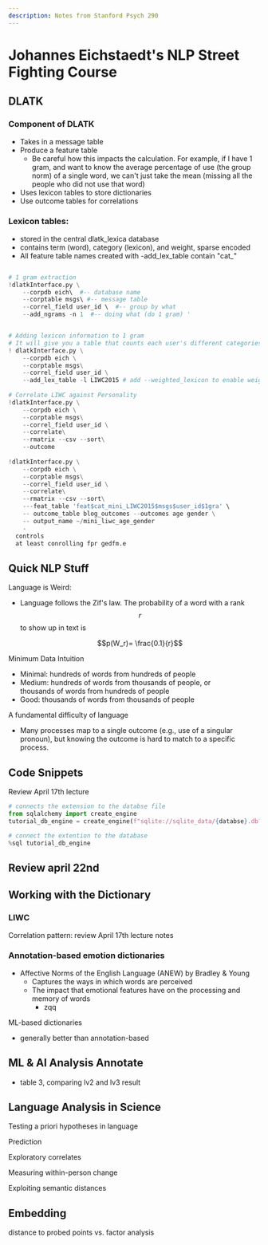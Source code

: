 ```yaml
---
description: Notes from Stanford Psych 290
---
```


# Johannes Eichstaedt's NLP Street Fighting Course

## DLATK

### Component of DLATK&#x20;

* Takes in a message table
* Produce a feature table
  * Be careful how this impacts the calculation. For example, if I have 1 gram, and want to know the average percentage of use (the group norm) of a single word, we can't just take the mean (missing all the people who did not use that word)
* Uses lexicon tables to store dictionaries
* Use outcome tables for correlations

### Lexicon tables:&#x20;

* stored in the central dlatk\_lexica database
* contains term (word), category (lexicon), and weight, sparse encoded
* All feature table names created with -add\_lex\_table contain "cat\_"&#x20;

```python

# 1 gram extraction 
!dlatkInterface.py \
    --corpdb eich\  #-- database name
    --corptable msgs\ #-- message table
    --correl_field user_id \  #-- group by what
    --add_ngrams -n 1  #-- doing what (do 1 gram) '


# Adding lexicon information to 1 gram 
# It will give you a table that counts each user's different categories (e.g., positive emotion). 
! dlatkInterface.py \
    --corpdb eich \
    --corptable msgs\
    --correl_field user_id \
    --add_lex_table -l LIWC2015 # add --weighted_lexicon to enable weights 
    
# Correlate LIWC against Personality 
!dlatkInterface.py \
    --corpdb eich \
    --corptable msgs\
    --correl_field user_id \
    --correlate\
    --rmatrix --csv --sort\
    --outcome 
    
!dlatkInterface.py \
    --corpdb eich \
    --corptable msgs\
    --correl_field user_id \
    --correlate\
    --rmatrix --csv --sort\
    ---feat_table 'feat$cat_mini_LIWC2015$msgs$user_id$1gra' \
    -- outcome_table blog_outcomes --outcomes age gender \
    -- output_name ~/mini_liwc_age_gender
    -
  controls 
  at least conrolling fpr gedfm.e
```



## Quick NLP Stuff&#x20;

Language is Weird:&#x20;

*   Language follows the Zif's law. The probability of a word with a rank $$r$$ to show up in text is&#x20;

    &#x20;$$p(W_r)= \frac{0.1}{r}$$

Minimum Data Intuition&#x20;

* Minimal: hundreds of words from hundreds of people
* Medium: hundreds of words from thousands of people, or\
  thousands of words from hundreds of people
* Good: thousands of words from thousands of people

A fundamental difficulty of language&#x20;

* Many processes map to a single outcome (e.g., use of a singular pronoun), but knowing the outcome is hard to match to a specific process.&#x20;





## Code Snippets

Review April 17th lecture&#x20;

```python
# connects the extension to the databse file 
from sqlalchemy import create_engine 
tutorial_db_engine = create_engine(f"sqlite://sqlite_data/{databse}.db?charset=utf8mb4")

# connect the extention to the database 
%sql tutorial_db_engine 
```



## Review april 22nd&#x20;

## Working with the Dictionary&#x20;

### LIWC

Correlation pattern: review April 17th lecture notes&#x20;

### Annotation-based emotion dictionaries&#x20;

* Affective Norms of the English Language (ANEW) by Bradley & Young
  * Captures the ways in which words are perceived
  * The impact that emotional features have on the processing and memory of words&#x20;
    * zqq

ML-based dictionaries&#x20;

* generally better than annotation-based&#x20;

## ML & AI Analysis Annotate&#x20;

* table 3, comparing lv2 and lv3 result&#x20;





## Language Analysis in Science&#x20;

Testing a priori hypotheses in language&#x20;

Prediction&#x20;

Exploratory correlates&#x20;

Measuring within-person change&#x20;

Exploiting semantic distances&#x20;



## Embedding

distance to probed points vs. factor analysis&#x20;

